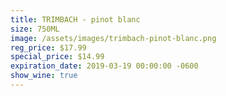 ```yaml
---
title: TRIMBACH - pinot blanc
size: 750ML
image: /assets/images/trimbach-pinot-blanc.png
reg_price: $17.99
special_price: $14.99
expiration_date: 2019-03-19 00:00:00 -0600
show_wine: true
---
```


